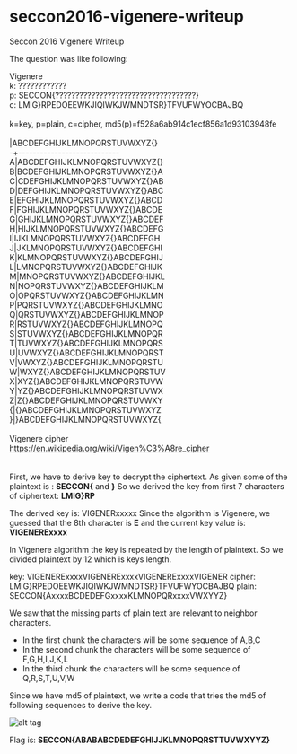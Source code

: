# seccon2016-vigenere-writeup
Seccon 2016 Vigenere Writeup

The question was like following:

Vigenere
<br/>
k: ????????????<br/>
p: SECCON{???????????????????????????????????}<br/>
c: LMIG}RPEDOEEWKJIQIWKJWMNDTSR}TFVUFWYOCBAJBQ<br/>
<br/>
k=key, p=plain, c=cipher, md5(p)=f528a6ab914c1ecf856a1d93103948fe<br/>
<br/>
|ABCDEFGHIJKLMNOPQRSTUVWXYZ{}<br/>
-+----------------------------<br/>
A|ABCDEFGHIJKLMNOPQRSTUVWXYZ{}<br/>
B|BCDEFGHIJKLMNOPQRSTUVWXYZ{}A<br/>
C|CDEFGHIJKLMNOPQRSTUVWXYZ{}AB<br/>
D|DEFGHIJKLMNOPQRSTUVWXYZ{}ABC<br/>
E|EFGHIJKLMNOPQRSTUVWXYZ{}ABCD<br/>
F|FGHIJKLMNOPQRSTUVWXYZ{}ABCDE<br/>
G|GHIJKLMNOPQRSTUVWXYZ{}ABCDEF<br/>
H|HIJKLMNOPQRSTUVWXYZ{}ABCDEFG<br/>
I|IJKLMNOPQRSTUVWXYZ{}ABCDEFGH<br/>
J|JKLMNOPQRSTUVWXYZ{}ABCDEFGHI<br/>
K|KLMNOPQRSTUVWXYZ{}ABCDEFGHIJ<br/>
L|LMNOPQRSTUVWXYZ{}ABCDEFGHIJK<br/>
M|MNOPQRSTUVWXYZ{}ABCDEFGHIJKL<br/>
N|NOPQRSTUVWXYZ{}ABCDEFGHIJKLM<br/>
O|OPQRSTUVWXYZ{}ABCDEFGHIJKLMN<br/>
P|PQRSTUVWXYZ{}ABCDEFGHIJKLMNO<br/>
Q|QRSTUVWXYZ{}ABCDEFGHIJKLMNOP<br/>
R|RSTUVWXYZ{}ABCDEFGHIJKLMNOPQ<br/>
S|STUVWXYZ{}ABCDEFGHIJKLMNOPQR<br/>
T|TUVWXYZ{}ABCDEFGHIJKLMNOPQRS<br/>
U|UVWXYZ{}ABCDEFGHIJKLMNOPQRST<br/>
V|VWXYZ{}ABCDEFGHIJKLMNOPQRSTU<br/>
W|WXYZ{}ABCDEFGHIJKLMNOPQRSTUV<br/>
X|XYZ{}ABCDEFGHIJKLMNOPQRSTUVW<br/>
Y|YZ{}ABCDEFGHIJKLMNOPQRSTUVWX<br/>
Z|Z{}ABCDEFGHIJKLMNOPQRSTUVWXY<br/>
{|{}ABCDEFGHIJKLMNOPQRSTUVWXYZ<br/>
}|}ABCDEFGHIJKLMNOPQRSTUVWXYZ{<br/>
<br/>
Vigenere cipher<br/>
https://en.wikipedia.org/wiki/Vigen%C3%A8re_cipher<br/>
<br/>
<br/>
First, we have to derive key to decrypt the ciphertext.
As given some of the plaintext is : <b>SECCON{</b> and <b>}</b>
So we derived the key from first 7 characters of ciphertext: <b>LMIG}RP</b>

The derived key is: VIGENERxxxxx
Since the algorithm is Vigenere, we guessed that the 8th character is <b>E</b> and the current key value is:
<b>VIGENERExxxx</b>

In Vigenere algorithm the key is repeated by the length of plaintext.
So we divided plaintext by 12 which is keys length.

key:    VIGENERExxxxVIGENERExxxxVIGENERExxxxVIGENER
cipher: LMIG}RPEDOEEWKJIQIWKJWMNDTSR}TFVUFWYOCBAJBQ
plain:  SECCON{AxxxxBCDEDEFGxxxxKLMNOPQRxxxxVWXYYZ}

We saw that the missing parts of plain text are relevant to neighbor characters. 
* In the first chunk the characters will be some sequence of A,B,C
* In the second chunk the characters will be some sequence of F,G,H,I,J,K,L
* In the third chunk the characters will be some sequence of Q,R,S,T,U,V,W

Since we have md5 of plaintext, we write a code that tries the md5 of following sequences to derive the key.

![alt tag](https://github.com/rustempasha/seccon2016-vigenere-writeup/blob/master/screenshot.png)

Flag is: <b>SECCON{ABABABCDEDEFGHIJJKLMNOPQRSTTUVWXYYZ}</b>
